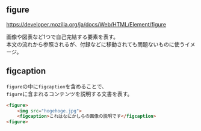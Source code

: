 ## figure
<https://developer.mozilla.org/ja/docs/Web/HTML/Element/figure>

画像や図表など1つで自己完結する要素を表す。  
本文の流れから参照されるが、付録などに移動されても問題ないものに使うイメージ。

## figcaption
`figure`の中に`figcaption`を含めることで、  
`figure`に含まれるコンテンツを説明する文書を表す。

```html
<figure>
	<img src="hogehoge.jpg">
	<figcaption>これはなにかしらの画像の説明です</figcaption>
<figure>
```